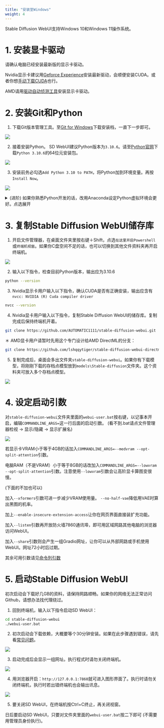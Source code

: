 ```yaml
---
title: "安装至Windows"
weight: 4
---
```


Stable Diffusion WebUI支持Windows 10和Windows 11操作系统。


# 1. 安装显卡驱动

请确认电脑已经安装最新版的显示卡驱动。

Nvidia显示卡建议用[Geforce Experience](https://www.nvidia.com/zh-tw/geforce/geforce-experience/)安装最新驱动，会顺便安装CUDA。或者你想[手动下载CUDA](https://developer.nvidia.com/cuda-downloads)也行。

AMD请用[驱动自动侦测工具](https://www.amd.com/zh-hant/support/kb/faq/gpu-131)安装显示卡驱动。


# 2. 安装Git和Python

1. 下载Git版本管理工具。至[Git for Windows](https://gitforwindows.org/)下载安装档，一直下一步即可。

![](/posts/stable-diffusion-webui-manuals/images/ozgVF8y.webp)

2. 接着安装Python。 SD WebUI建议Python版本为`3.10.6`。请至[Python官网](https://www.python.org/downloads/release/python-3106/)下载`Python 3.10.6`的64位元安装包。

![](/posts/stable-diffusion-webui-manuals/images/a3JMgF9.webp)

3. 安装前务必勾选`Add Python 3.10 to PATH`，将Python加到环境变量。再按`Install Now`。

![](/posts/stable-diffusion-webui-manuals/images/DMo5Wkt.webp)

<details>

<summary>(进阶) 如果你熟悉Python开发的话，改用Anaconda设定Python虚拟环境会更好。点选展开</summary>

Anaconda是针对资料科学打造的Python发行版，能管理一部电脑上的多重Python版本。如果之前已经装过旧版Python，不需要解除安装。

如果选择以Anaconda来安装Stable Diffusion WebUI的依赖，那么日后就不能用Windows终端机执行`webui-user.bat`，而得使用Anaconda Prompt，除非你将conda加入环境变量。

1. 安装[Anaconda](https://www.anaconda.com/products/distribution)或[Miniconda](https://docs.conda.io/en/latest/miniconda.html#windows-installers)

2. 搜寻应用程序列表，开启Anaconda Prompt

3. 切换至Stable Diffusion WebUI所在文件夹 (需先执行下一节的git clone指令)
```powershell
cd C:\user\user\Desktop\stable-diffusion-webui
```

4. 建立Pyhton 3.10.6的虚拟环境
```bash
conda create --name sdwebui python=3.10.6
```

5. 启动虚拟环境，然后再看下下节设定并启动`webui-user.bat`，安装Python依赖包。
```bash
conda activate sdwebui
```

</details>


# 3. 复制Stable Diffusion WebUI储存库

1. 开启文件管理器，在桌面文件夹里按右键＋Shift，点选`在这里开启Powershell`或`终端机视窗`。如果你C盘空间不足的话，也可以切换到其他文件资料夹再开启终端机。

![](/posts/stable-diffusion-webui-manuals/images/6HJHSMy.webp)

2. 输入以下指令，检查目前Python版本，输出应为3.10.6
```bash
python --version
```

3. Nvidia显示卡用户输入以下指令，确认CUDA是否有正确安装，输出应含有`nvcc: NVIDIA (R) Cuda compiler driver`
```bash
nvcc --version
```

4. Nvidia显卡用户输入以下指令，复制Stable Diffusion WebUI的储存库。复制完成后保持终端机开着。
```bash
git clone https://github.com/AUTOMATIC1111/stable-diffusion-webui.git
```

＊ AMD显卡用户请暂时先用这个专门设计给AMD DirectML的分支：
```bash
git clone https://github.com/lshqqytiger/stable-diffusion-webui-directml.git
```

5. 复制完成后，桌面会多出文件夹`stable-diffusion-webui`。如果你有下载模型，将刚刚下载的存档点模型放到`models\Stable-diffusion`文件夹。这个资料夹可放入多个存档点模型。

![](/posts/stable-diffusion-webui-manuals/images/8aCrI2p.webp)


# 4. 设定启动引数

对`stable-diffusion-webui`文件夹里面的`webui-user.bat`按右键，以记事本开启，编辑`COMMANDLINE_ARGS=`这一行后面的启动引数。 (看不到.bat请点文件管理器检视 → 显示/隐藏 → 显示扩展名)

![](/posts/stable-diffusion-webui-manuals/images/Z56oZMe.webp)

若显示卡VRAM小于等于4GB的话加入`COMMANDLINE_ARGS=--medvram --opt-split-attention`引数。

电脑RAM（不是VRAM）小于等于8GB的话改加入`COMMANDLINE_ARGS=--lowvram --opt-split-attention`引数。注意使用`--lowvram`引数会让高阶显卡算图变很慢。

(下面的不加也可以)

加入`--xformers`引数可进一步减少VRAM使用量。 `--no-half-vae`降低用VAE时算出黑图的机率。

加上`--enable-insecure-extension-access`让你在网页界面直接装扩充功能。

加入`--listen`引数再开放防火墙7860通讯埠，即可用区域网路其他电脑的浏览器访问WebUI。

加入`--share`引数则会产生一组Gradio网址，让你可以从外部网路或手机使用WebUI。网址72小时后过期。

其余可用引数请见[命令列引数](/posts/stable-diffusion-webui-manuals/installation/command-line-arguments-and-settings/)


# 5. 启动Stable Diffusion WebUI

初次启动会下载好几GB的资料，请保持网路顺畅。如果你的网络无法正常访问Github，请想办法找代理绕过。

1. 回到终端机，输入以下指令启动SD WebUI：
```bash
cd stable-diffusion-webui
./webui-user.bat
```

2. 初次启动会下载依赖，大概要等个30分钟安装。如果在此步骤遇到错误，请先看[常见问题](/posts/stable-diffusion-webui-manuals/zh-cn/installation/errors/)。

![](/posts/stable-diffusion-webui-manuals/images/k7zpeWV.webp)

3. 启动完成后会显示一组网址。执行程式时请勿关闭终端机。

![](/posts/stable-diffusion-webui-manuals/images/cQt7XvU.webp)

4. 用浏览器开启：`http://127.0.0.1:7860`就可进入图形界面了。执行时请勿关闭终端机，执行时若出错终端机也会输出讯息。

![](/posts/stable-diffusion-webui-manuals/images/fCC9Rxv.webp)

5. 要关闭SD WebUI，在终端机按Ctrl+C终止，再关闭视窗。

日后要启动SD WebUI，只要对文件夹里面的`webui-user.bat`按二下即可 (不需要用管理员身份执行)。
